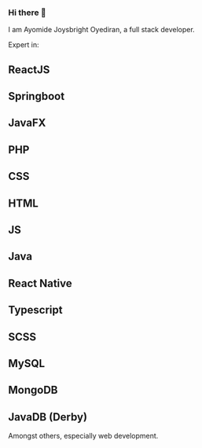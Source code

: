 ### Hi there 👋
I am Ayomide Joysbright Oyediran, a full stack developer.

Expert in:
## ReactJS
## Springboot
## JavaFX
## PHP
## CSS
## HTML
## JS
## Java
## React Native
## Typescript
## SCSS
## MySQL
## MongoDB
## JavaDB (Derby)

Amongst others, especially web development.
<!--
**Oyejoysbright/oyejoysbright** is a ✨ _special_ ✨ repository because its `README.md` (this file) appears on your GitHub profile.

Here are some ideas to get you started:

- 🔭 I’m currently working on ...
- 🌱 I’m currently learning ...
- 👯 I’m looking to collaborate on ...
- 🤔 I’m looking for help with ...
- 💬 Ask me about ...
- 📫 How to reach me: ...
- 😄 Pronouns: ...
- ⚡ Fun fact: ...
-->
